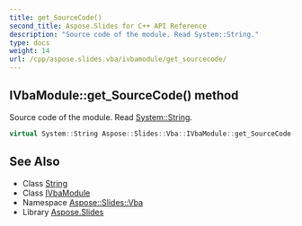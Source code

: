 ```yaml
---
title: get_SourceCode()
second_title: Aspose.Slides for C++ API Reference
description: "Source code of the module. Read System::String."
type: docs
weight: 14
url: /cpp/aspose.slides.vba/ivbamodule/get_sourcecode/
---
```

## IVbaModule::get_SourceCode() method


Source code of the module. Read [System::String](../../../system/string/).

```cpp
virtual System::String Aspose::Slides::Vba::IVbaModule::get_SourceCode()=0
```

## See Also

* Class [String](../../system/string/)
* Class [IVbaModule](./)
* Namespace [Aspose::Slides::Vba](../)
* Library [Aspose.Slides](../../)